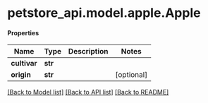 # petstore_api.model.apple.Apple

#### Properties
Name | Type | Description | Notes
------------ | ------------- | ------------- | -------------
**cultivar** | **str** |  | 
**origin** | **str** |  | [optional] 

[[Back to Model list]](../../README.md#documentation-for-models) [[Back to API list]](../../README.md#documentation-for-api-endpoints) [[Back to README]](../../README.md)

